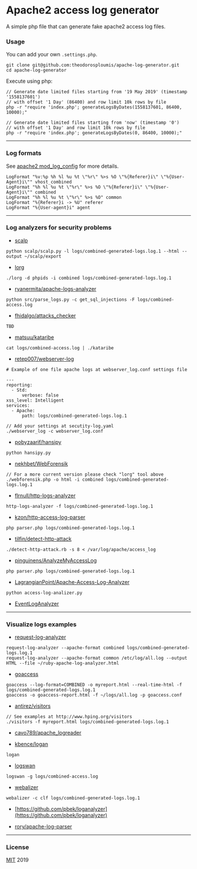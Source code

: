 # Apache2 access log generator
A simple php file that can generate fake apache2 access log files.

### Usage
You can add your own `.settings.php`.

```
git clone git@github.com:theodorosploumis/apache-log-generator.git
cd apache-log-generator

```

Execute using php:
```
// Generate date limited files starting from '19 May 2019' (timestamp '1558137601') 
// with offset '1 Day' (86400) and row limit 10k rows by file
php -r "require 'index.php'; generateLogsByDates(1558137601, 86400, 10000);"

// Generate date limited files starting from 'now' (timestamp '0') 
// with offset '1 Day' and row limit 10k rows by file
php -r "require 'index.php'; generateLogsByDates(0, 86400, 10000);"

```


---

### Log formats

See [apache2 mod_log_config](http://httpd.apache.org/docs/current/mod/mod_log_config.html) for more details.

```
LogFormat "%v:%p %h %l %u %t \"%r\" %>s %O \"%{Referer}i\" \"%{User-Agent}i\"" vhost_combined
LogFormat "%h %l %u %t \"%r\" %>s %O \"%{Referer}i\" \"%{User-Agent}i\"" combined
LogFormat "%h %l %u %t \"%r\" %>s %O" common
LogFormat "%{Referer}i -> %U" referer
LogFormat "%{User-agent}i" agent
```

---

### Log analyzers for security problems

- [scalp](https://github.com/BalloonPlanet/apache-scalp)
```
python scalp/scalp.py -l logs/combined-generated-logs.log.1 --html --output ~/scalp/export
```

- [lorg](https://github.com/jensvoid/lorg)
```
./lorg -d phpids -i combined logs/combined-generated-logs.log.1
```

- [ryanermita/apache-logs-analyzer](https://github.com/ryanermita/apache-logs-analyzer)
```
python src/parse_logs.py -c get_sql_injections -F logs/combined-access.log
```

- [fhidalgo/attacks_checker](https://github.com/fhidalgo/attacks_checker)
```
TBD
```

- [matsuu/kataribe](https://github.com/matsuu/kataribe)
```
cat logs/combined-access.log | ./kataribe
```

- [retep007/webserver-log](https://github.com/retep007/webserver-log)
```
# Example of one file apache logs at webserver_log.conf settings file

---
reporting:
  - Std:
      verbose: false
xss_level: Intelligent
services:
  - Apache:
      path: logs/combined-generated-logs.log.1

```

```
// Add your settings at secutity-log.yaml
./webserver_log -c webserver_log.conf
```

- [pobyzaarif/hansipy](https://github.com/pobyzaarif/hansipy)
```
python hansipy.py
```

- [nekhbet/WebForensik](https://github.com/nekhbet/WebForensik)
```
// For a more current version please check "lorg" tool above
./webforensik.php -o html -i combined logs/combined-generated-logs.log.1
```

- [flrnull/http-logs-analyzer](https://github.com/flrnull/http-logs-analyzer)
```
http-logs-analyzer -f logs/combined-generated-logs.log.1
```

- [kzon/http-access-log-parser](https://github.com/kzon/http-access-log-parser)
```
php parser.php logs/combined-generated-logs.log.1
```
- [tilfin/detect-http-attack](https://github.com/tilfin/detect-http-attack)
```
./detect-http-attack.rb -s 8 < /var/log/apache/access_log
```

- [pinguinens/AnalyzeMyAccessLog](https://github.com/pinguinens/AnalyzeMyAccessLog)
```
php parser.php logs/combined-generated-logs.log.1
```

- [LagrangianPoint/Apache-Access-Log-Analyzer](https://github.com/LagrangianPoint/Apache-Access-Log-Analyzer)
```
python access-log-analizer.py
```

- [EventLogAnalyzer](https://www.manageengine.com/products/eventlog/)

---

### Visualize logs examples

- [request-log-analyzer](https://github.com/wvanbergen/request-log-analyzer)
```
request-log-analyzer --apache-format combined logs/combined-generated-logs.log.1
request-log-analyzer --apache-format common /etc/log/all.log --output HTML --file ~/ruby-apache-log-analyzer.html
```

- [goaccess](https://goaccess.io)
```
goaccess --log-format=COMBINED -o myreport.html --real-time-html -f logs/combined-generated-logs.log.1
goaccess -o goaccess-report.html -f ~/logs/all.log -p goaccess.conf
```

- [antirez/visitors](https://github.com/antirez/visitors)
```
// See examples at http://www.hping.org/visitors
./visitors -f myreport.html logs/combined-generated-logs.log.1
```

- [cavo789/apache_logreader](https://github.com/cavo789/apache_logreader)

- [kbence/logan](https://github.com/kbence/logan)
```
logan
```

- [logswan](https://www.logswan.org/)
```
logswan -g logs/combined-access.log
```

- [webalizer](http://www.webalizer.org)
```
webalizer -c clf logs/combined-generated-logs.log.1
```

- [https://github.com/pbek/loganalyzer](https://github.com/pbek/loganalyzer)

- [rory/apache-log-parser](https://github.com/rory/apache-log-parser)


---

### License
[MIT](LICENSE) 2019

